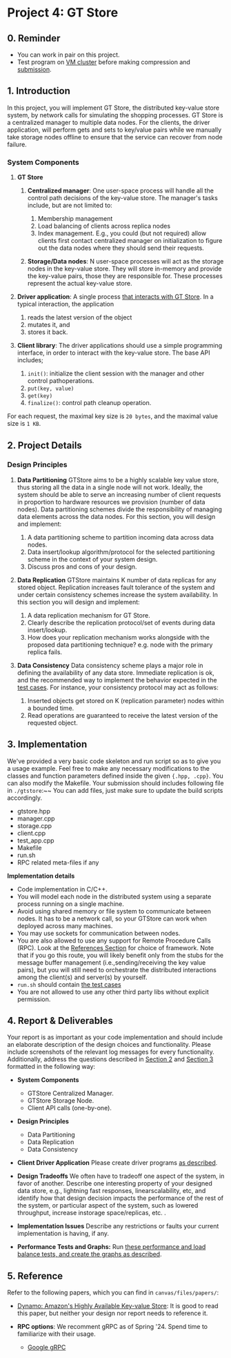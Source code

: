 # Project 4: GT Store

## 0. Reminder

- You can work in pair on this project.
- Test program on [VM cluster](https://github.gatech.edu/CS6210-4210-Spring24/Project1/blob/main/doc/vm_userguide.md) before making compression and [submission](./project_4_submission.md).

## 1. Introduction

In this project, you will implement GT Store, the distributed key-value store system,
by network calls for simulating the shopping processes.
GT Store is a centralized manager to multiple data nodes.
For the clients, the driver application, will perform gets and sets to key/value pairs while we manually take storage nodes offline to ensure that the service can recover from node failure.

### System Components

1. **GT Store**
   1. **Centralized manager**: One user-space process will handle all the control path decisions of the key-value store. The manager's tasks include, but are not limited to:
      1. Membership management
      2. Load balancing of clients across replica nodes
      3. Index management. E.g., you could (but not required) allow clients first contact centralized manager on initialization to figure out the data nodes where they should send their requests.

   2. **Storage/Data nodes**: N user-space processes will act as the storage nodes in the key-value store.
They will store in-memory and provide the key-value pairs, those they are responsible for.
These processes represent the actual key-value store.

2. **Driver application**: A single process [that interacts with GT Store](./project_4_test_report.md).
In a typical interaction, the application
	1. reads the latest version of the object
	2. mutates it, and
	3. stores it back.

3. **Client library**: The driver applications should use a simple programming interface, in order to interact with the key-value store. The base API includes;
   1. `init()`: initialize the client session with the manager and other control pathoperations.
   2. `put(key, value)`
   3. `get(key)`
   4. `finalize()`: control path cleanup operation.

For each request, the maximal key size is `20 bytes`, and the maximal value size is `1 KB`.

## 2. Project Details

### Design Principles

1. **Data Partitioning**
   GTStore aims to be a highly scalable key value store, thus storing all the data in a single node will not work. Ideally, the system should be able to serve an increasing number of client requests in proportion to
hardware resources we provision (number of data nodes).
Data partitioning schemes divide the responsibility of managing data elements across the data nodes.
For this section, you will design and implement:
   1. A data partitioning scheme to partition incoming data across data nodes.
   2. Data insert/lookup algorithm/protocol for the selected partitioning scheme in the context of your system design.
   3. Discuss pros and cons of your design.

2. **Data Replication**
   GTStore maintains K number of data replicas for any stored object.
Replication increases fault tolerance of the system and under certain consistency schemes increase the system availability.
In this section you will design and implement:
	1. A data replication mechanism for GT Store.
	2. Clearly describe the replication protocol/set of events during data insert/lookup.
	3. How does your replication mechanism works alongside with the proposed data partitioning technique? e.g. node with the primary replica fails.

3. **Data Consistency**
   Data consistency scheme plays a major role in defining the availability of any data store. Immediate replication is ok, and the recommended way to implement the behavior expected in the [test cases](./project_4_test_report.md).
For instance, your consistency protocol may act as follows:
   1. Inserted objects get stored on K (replication parameter) nodes within a bounded time.
   2. Read operations are guaranteed to receive the latest version of the requested object.

## 3. Implementation

We've provided a very basic code skeleton and run script so as to give you a usage example.
Feel free to make any necessary modifications to the classes and function parameters defined inside the given `{.hpp, .cpp}`. You can also modify the Makefile.
Your submission should includes following file in `./gtstore`:~~ You can add files, just make sure to update the build scripts accordingly.
* gtstore.hpp
* manager.cpp
* storage.cpp
* client.cpp
* test_app.cpp
* Makefile
* run.sh
* RPC related meta-files if any

**Implementation details**

* Code implementation in C/C++.
* You will model each node in the distributed system using a separate process running on a single machine.
* Avoid using shared memory or file system to communicate between nodes. It has to be a network call, so your GTStore can work when deployed across many machines.
* You may use sockets for communication between nodes.
* You are also allowed to use any support for Remote Procedure Calls (RPC). Look at the [References Section](#5-reference) for choice of framework.
Note that if you go this route, you will likely benefit only from the stubs for the message buffer management (i.e.,sending/receiving the key value pairs), but you will still need to orchestrate the distributed interactions among the client(s) and server(s) by yourself.
* `run.sh` should contain [the test cases](./project_4_test_report.md)
* You are not allowed to use any other third party libs without explicit permission.


## 4. Report & Deliverables

Your report is as important as your code implementation and should include an elaborate description
of the design choices and functionality. Please include screenshots of the relevant log messages
for every functionality.
Additionally, address the questions described in [Section 2](#2-project-details) and [Section 3](#3-implementation) formatted in the following way:

* **System Components**
  * GTStore Centralized Manager.
  * GTStore Storage Node.
  * Client API calls (one-by-one).

* **Design Principles**
  * Data Partitioning
  * Data Replication
  * Data Consistency

* **Client Driver Application**
  Please create driver programs [as described](./project_4_test_report.md).

* **Design Tradeoffs**
  We often have to tradeoff one aspect of the system, in favor of another.
Describe one interesting property of your designed data store, e.g., lightning fast responses, linearscalability, etc, and identify how that design decision impacts the performance of the rest of the system, or particular aspect of the system, such as lowered throughput, increase instorage space/replicas, etc. .

* **Implementation Issues**
  Describe any restrictions or faults your current implementation is having, if any.

* **Performance Tests and Graphs:** Run [these performance and load balance tests, and create the graphs as described](./project_4_test_report.md#performance-tests-report).
## 5. Reference

Refer to the following papers, which you can find in `canvas/files/papers/`:

* [Dynamo: Amazon's Highly Available Key-value Store](https://dl.acm.org/doi/10.1145/1323293.1294281):
 It is good to read this paper, but neither your design nor report needs to reference it.


* **RPC options**: We recomment gRPC as of Spring '24. Spend time to familiarize with their usage.
  * [Google gRPC](https://grpc.io/docs/tutorials/basic/c.html)
